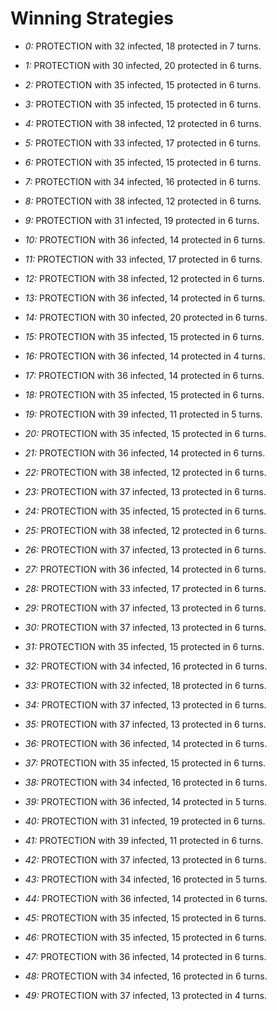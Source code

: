 # Winning Strategies

* _0:_ PROTECTION with 32 infected, 18 protected in 7 turns.


* _1:_ PROTECTION with 30 infected, 20 protected in 6 turns.


* _2:_ PROTECTION with 35 infected, 15 protected in 6 turns.


* _3:_ PROTECTION with 35 infected, 15 protected in 6 turns.


* _4:_ PROTECTION with 38 infected, 12 protected in 6 turns.


* _5:_ PROTECTION with 33 infected, 17 protected in 6 turns.


* _6:_ PROTECTION with 35 infected, 15 protected in 6 turns.


* _7:_ PROTECTION with 34 infected, 16 protected in 6 turns.


* _8:_ PROTECTION with 38 infected, 12 protected in 6 turns.


* _9:_ PROTECTION with 31 infected, 19 protected in 6 turns.


* _10:_ PROTECTION with 36 infected, 14 protected in 6 turns.


* _11:_ PROTECTION with 33 infected, 17 protected in 6 turns.


* _12:_ PROTECTION with 38 infected, 12 protected in 6 turns.


* _13:_ PROTECTION with 36 infected, 14 protected in 6 turns.


* _14:_ PROTECTION with 30 infected, 20 protected in 6 turns.


* _15:_ PROTECTION with 35 infected, 15 protected in 6 turns.


* _16:_ PROTECTION with 36 infected, 14 protected in 4 turns.


* _17:_ PROTECTION with 36 infected, 14 protected in 6 turns.


* _18:_ PROTECTION with 35 infected, 15 protected in 6 turns.


* _19:_ PROTECTION with 39 infected, 11 protected in 5 turns.


* _20:_ PROTECTION with 35 infected, 15 protected in 6 turns.


* _21:_ PROTECTION with 36 infected, 14 protected in 6 turns.


* _22:_ PROTECTION with 38 infected, 12 protected in 6 turns.


* _23:_ PROTECTION with 37 infected, 13 protected in 6 turns.


* _24:_ PROTECTION with 35 infected, 15 protected in 6 turns.


* _25:_ PROTECTION with 38 infected, 12 protected in 6 turns.


* _26:_ PROTECTION with 37 infected, 13 protected in 6 turns.


* _27:_ PROTECTION with 36 infected, 14 protected in 6 turns.


* _28:_ PROTECTION with 33 infected, 17 protected in 6 turns.


* _29:_ PROTECTION with 37 infected, 13 protected in 6 turns.


* _30:_ PROTECTION with 37 infected, 13 protected in 6 turns.


* _31:_ PROTECTION with 35 infected, 15 protected in 6 turns.


* _32:_ PROTECTION with 34 infected, 16 protected in 6 turns.


* _33:_ PROTECTION with 32 infected, 18 protected in 6 turns.


* _34:_ PROTECTION with 37 infected, 13 protected in 6 turns.


* _35:_ PROTECTION with 37 infected, 13 protected in 6 turns.


* _36:_ PROTECTION with 36 infected, 14 protected in 6 turns.


* _37:_ PROTECTION with 35 infected, 15 protected in 6 turns.


* _38:_ PROTECTION with 34 infected, 16 protected in 6 turns.


* _39:_ PROTECTION with 36 infected, 14 protected in 5 turns.


* _40:_ PROTECTION with 31 infected, 19 protected in 6 turns.


* _41:_ PROTECTION with 39 infected, 11 protected in 6 turns.


* _42:_ PROTECTION with 37 infected, 13 protected in 6 turns.


* _43:_ PROTECTION with 34 infected, 16 protected in 5 turns.


* _44:_ PROTECTION with 36 infected, 14 protected in 6 turns.


* _45:_ PROTECTION with 35 infected, 15 protected in 6 turns.


* _46:_ PROTECTION with 35 infected, 15 protected in 6 turns.


* _47:_ PROTECTION with 36 infected, 14 protected in 6 turns.


* _48:_ PROTECTION with 34 infected, 16 protected in 6 turns.


* _49:_ PROTECTION with 37 infected, 13 protected in 4 turns.



